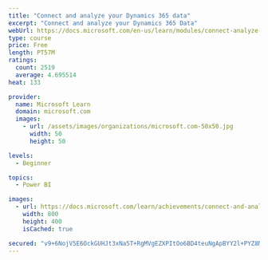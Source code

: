 ```yaml
---
title: "Connect and analyze your Dynamics 365 data​"
excerpt: "Connect and analyze your Dynamics 365 Data​"
webUrl: https://docs.microsoft.com/en-us/learn/modules/connect-analyze-dynamics-365-data/
type: course
price: Free
length: PT57M
ratings:
  count: 2519
  average: 4.695514
heat: 133

provider:
  name: Microsoft Learn
  domain: microsoft.com
  images:
    - url: /assets/images/organizations/microsoft.com-50x50.jpg
      width: 50
      height: 50

levels:
  - Beginner

topics:
  - Power BI

images:
  - url: https://docs.microsoft.com/learn/achievements/connect-and-analyze-your-microsoft-dynamics-365-data-social.png
    width: 800
    height: 400
    isCached: true

secured: "v9+6NojV5E6OckGUHJt3xNa5T+RgMVgEZXPItOo6BD4teuNgApBYY2l+PYZ8MaT697cKUEVbD6XhEWtfx9snnJnOZkoe/pP/7ULWPkwHq80tHPjFP8lBSYJSsTgMXmF9rah6W52m/HSuIm3k4dz0xxolFxeLM3SbtECPDxFbJyq4+6C6Ot/Zl0VA6f3RHG2YN8+/vxQPx4vSgB/m976yWHHdxIqn57/B22Ne/VaQtEfLwiAW1iWxiE06Q1Zp0TA1OMeIyb+6aEP8NG1RSgsEUwmmJnRcyOk2KobSFNvO8/JKgO4wLAsUEQ3+1CPYIeRPqV7NQMNWKvLhrLf+e9PCCUOnEvItoiGMR2+0v5DRommEKvxH+w4Dz9TOil8TECZorrl325ZYcklXllC7P7oJHN6+FedvchfVwoEuLoAaFaU=;os9wIGwTdrrsgVbOIARZnQ=="
---
```


